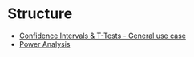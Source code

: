# Structure

+ [Confidence Intervals & T-Tests - General use case](https://github.com/AndresNamm/study/blob/main/statistics/confidence_intervals/CONFIDENCE_INTERVALS.md?plain=1)
+ [Power Analysis](https://github.com/AndresNamm/study/blob/main/statistics/confidence_intervals/power_analysis.md)
